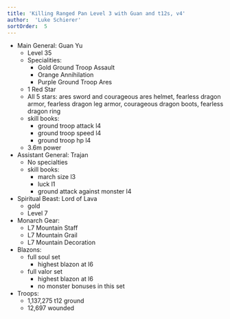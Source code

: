 ```yaml
---
title: 'Killing Ranged Pan Level 3 with Guan and t12s, v4'
author:  'Luke Schierer'
sortOrder:  5
---
```


* Main General: Guan Yu
  * Level 35
  * Specialities:
    * Gold Ground Troop Assault
    * Orange Annihilation
    * Purple Ground Troop Ares
  * 1 Red Star
  * All 5 stars: ares sword and courageous ares helmet, fearless dragon armor, fearless dragon leg armor, courageous dragon boots, fearless dragon ring
  * skill books:
    * ground troop attack l4
    * ground troop speed l4
    * ground troop hp l4
  * 3.6m power
* Assistant General: Trajan
  * No specialties
  * skill books:
    * march size l3
    * luck l1
    * ground attack against monster l4
* Spiritual Beast: Lord of Lava
  * gold
  * Level 7
* Monarch Gear:
  * L7 Mountain Staff
  * L7 Mountain Grail
  * L7 Mountain Decoration
* Blazons:
  * full soul set
    * highest blazon at l6
  * full valor set
    * highest blazon at l6
    * no monster bonuses in this set
* Troops:
  * 1,137,275 t12 ground
  * 12,697 wounded


